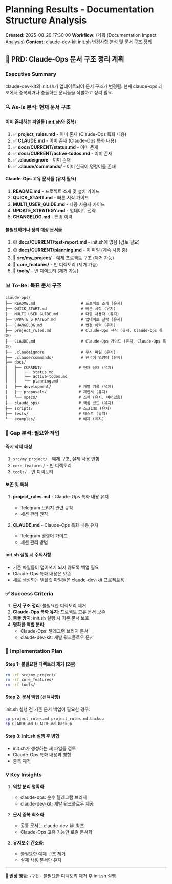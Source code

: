 # Planning Results - Documentation Structure Analysis

**Created**: 2025-08-20 17:30:00
**Workflow**: /기획 (Documentation Impact Analysis)
**Context**: claude-dev-kit init.sh 변경사항 분석 및 문서 구조 정리

## 🎯 **PRD: Claude-Ops 문서 구조 정리 계획**

### **Executive Summary**
claude-dev-kit의 init.sh가 업데이트되어 문서 구조가 변경됨. 현재 claude-ops 레포에서 중복되거나 충돌하는 문서들을 식별하고 정리 필요.

### **🔍 As-Is 분석: 현재 문서 구조**

#### **이미 존재하는 파일들 (init.sh와 중복)**
1. ✅ **project_rules.md** - 이미 존재 (Claude-Ops 특화 내용)
2. ✅ **CLAUDE.md** - 이미 존재 (Claude-Ops 특화 내용)  
3. ✅ **docs/CURRENT/status.md** - 이미 존재
4. ✅ **docs/CURRENT/active-todos.md** - 이미 존재
5. ✅ **.claudeignore** - 이미 존재
6. ✅ **.claude/commands/** - 이미 한국어 명령어들 존재

#### **Claude-Ops 고유 문서들 (유지 필요)**
1. **README.md** - 프로젝트 소개 및 설치 가이드
2. **QUICK_START.md** - 빠른 시작 가이드
3. **MULTI_USER_GUIDE.md** - 다중 사용자 가이드
4. **UPDATE_STRATEGY.md** - 업데이트 전략
5. **CHANGELOG.md** - 변경 이력

#### **불필요하거나 정리 대상 문서들**
1. 🟡 **docs/CURRENT/test-report.md** - init.sh에 없음 (검토 필요)
2. 🟡 **docs/CURRENT/planning.md** - 이 파일 (계속 사용 중)
3. 🔴 **src/my_project/** - 예제 프로젝트 구조 (제거 가능)
4. 🔴 **core_features/** - 빈 디렉토리 (제거 가능)
5. 🔴 **tools/** - 빈 디렉토리 (제거 가능)

### **📊 To-Be: 목표 문서 구조**

```
claude-ops/
├── README.md                    # 프로젝트 소개 (유지)
├── QUICK_START.md               # 빠른 시작 (유지)
├── MULTI_USER_GUIDE.md          # 다중 사용자 (유지)
├── UPDATE_STRATEGY.md           # 업데이트 전략 (유지)
├── CHANGELOG.md                 # 변경 이력 (유지)
├── project_rules.md             # Claude-Ops 규칙 (유지, Claude-Ops 특화)
├── CLAUDE.md                    # Claude-Ops 가이드 (유지, Claude-Ops 특화)
├── .claudeignore                # 무시 파일 (유지)
├── .claude/commands/            # 한국어 명령어 (유지)
├── docs/
│   ├── CURRENT/                # 현재 상태 (유지)
│   │   ├── status.md
│   │   ├── active-todos.md
│   │   └── planning.md
│   ├── development/            # 개발 기록 (유지)
│   ├── proposals/              # 제안서 (유지)
│   └── specs/                  # 스펙 (유지, 비어있음)
├── claude_ops/                 # 핵심 코드 (유지)
├── scripts/                    # 스크립트 (유지)
├── tests/                      # 테스트 (유지)
└── examples/                   # 예제 (유지)
```

### **🔧 Gap 분석: 필요한 작업**

#### **즉시 삭제 대상**
1. `src/my_project/` - 예제 구조, 실제 사용 안함
2. `core_features/` - 빈 디렉토리
3. `tools/` - 빈 디렉토리

#### **보존 및 특화**
1. **project_rules.md** - Claude-Ops 특화 내용 유지
   - Telegram 브리지 관련 규칙
   - 세션 관리 원칙
   
2. **CLAUDE.md** - Claude-Ops 특화 내용 유지
   - Telegram 명령어 가이드
   - 세션 관리 방법

#### **init.sh 실행 시 주의사항**
- 기존 파일들이 덮어쓰기 되지 않도록 백업 필요
- Claude-Ops 특화 내용은 보존
- 새로 생성되는 템플릿 파일들은 claude-dev-kit 프로젝트용

### **✅ Success Criteria**

1. **문서 구조 정리**: 불필요한 디렉토리 제거
2. **Claude-Ops 특화 유지**: 프로젝트 고유 문서 보존
3. **충돌 방지**: init.sh 실행 시 기존 문서 보호
4. **명확한 역할 분리**: 
   - Claude-Ops: 텔레그램 브리지 문서
   - claude-dev-kit: 개발 워크플로우 문서

### **🚀 Implementation Plan**

#### **Step 1: 불필요한 디렉토리 제거 (2분)**
```bash
rm -rf src/my_project/
rm -rf core_features/
rm -rf tools/
```

#### **Step 2: 문서 백업 (선택사항)**
init.sh 실행 전 기존 문서 백업이 필요한 경우:
```bash
cp project_rules.md project_rules.md.backup
cp CLAUDE.md CLAUDE.md.backup
```

#### **Step 3: init.sh 실행 후 병합**
- init.sh가 생성하는 새 파일들 검토
- Claude-Ops 특화 내용과 병합
- 중복 제거

### **💡 Key Insights**

1. **역할 분리 명확화**:
   - claude-ops: 순수 텔레그램 브리지
   - claude-dev-kit: 개발 워크플로우 제공

2. **문서 중복 최소화**:
   - 공통 문서는 claude-dev-kit 참조
   - Claude-Ops 고유 기능만 로컬 문서화

3. **유지보수 간소화**:
   - 불필요한 예제 구조 제거
   - 실제 사용 문서만 유지

---

**🎯 권장 행동**: `/구현` - 불필요한 디렉토리 제거 후 init.sh 실행